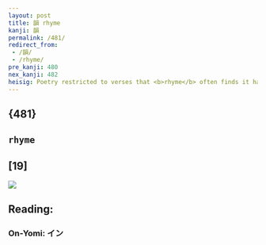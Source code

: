```yaml
---
layout: post
title: 韻 rhyme
kanji: 韻
permalink: /481/
redirect_from:
 - /韻/
 - /rhyme/
pre_kanji: 480
nex_kanji: 482
heisig: Poetry restricted to verses that <b>rhyme</b> often finds it has to abandon clarity of thought in order to make the <b>rhyme</b> of the words work. In this kanji's picture, one becomes a kind of "<i>sound-employee</i>."
---
```


## {481}

## `rhyme`

## [19]

<div class="stroke"><img src="E99FBB.png" /></div>

## Reading:

### On-Yomi: イン
